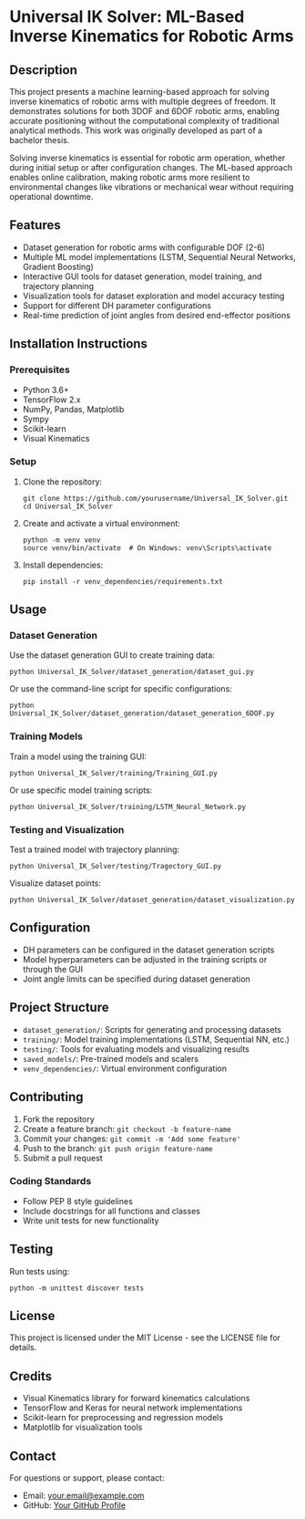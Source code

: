 # Universal IK Solver: ML-Based Inverse Kinematics for Robotic Arms

## Description
This project presents a machine learning-based approach for solving inverse kinematics of robotic arms with multiple degrees of freedom. It demonstrates solutions for both 3DOF and 6DOF robotic arms, enabling accurate positioning without the computational complexity of traditional analytical methods. This work was originally developed as part of a bachelor thesis.

Solving inverse kinematics is essential for robotic arm operation, whether during initial setup or after configuration changes. The ML-based approach enables online calibration, making robotic arms more resilient to environmental changes like vibrations or mechanical wear without requiring operational downtime.

## Features
- Dataset generation for robotic arms with configurable DOF (2-6)
- Multiple ML model implementations (LSTM, Sequential Neural Networks, Gradient Boosting)
- Interactive GUI tools for dataset generation, model training, and trajectory planning
- Visualization tools for dataset exploration and model accuracy testing
- Support for different DH parameter configurations
- Real-time prediction of joint angles from desired end-effector positions

## Installation Instructions

### Prerequisites
- Python 3.6+
- TensorFlow 2.x
- NumPy, Pandas, Matplotlib
- Sympy
- Scikit-learn
- Visual Kinematics

### Setup
1. Clone the repository:
   ```
   git clone https://github.com/yourusername/Universal_IK_Solver.git
   cd Universal_IK_Solver
   ```

2. Create and activate a virtual environment:
   ```
   python -m venv venv
   source venv/bin/activate  # On Windows: venv\Scripts\activate
   ```

3. Install dependencies:
   ```
   pip install -r venv_dependencies/requirements.txt
   ```

## Usage

### Dataset Generation
Use the dataset generation GUI to create training data:

```
python Universal_IK_Solver/dataset_generation/dataset_gui.py
```

Or use the command-line script for specific configurations:

```
python Universal_IK_Solver/dataset_generation/dataset_generation_6DOF.py
```

### Training Models
Train a model using the training GUI:

```
python Universal_IK_Solver/training/Training_GUI.py
```

Or use specific model training scripts:

```
python Universal_IK_Solver/training/LSTM_Neural_Network.py
```

### Testing and Visualization
Test a trained model with trajectory planning:

```
python Universal_IK_Solver/testing/Tragectory_GUI.py
```

Visualize dataset points:

```
python Universal_IK_Solver/dataset_generation/dataset_visualization.py
```

## Configuration
- DH parameters can be configured in the dataset generation scripts
- Model hyperparameters can be adjusted in the training scripts or through the GUI
- Joint angle limits can be specified during dataset generation

## Project Structure
- `dataset_generation/`: Scripts for generating and processing datasets
- `training/`: Model training implementations (LSTM, Sequential NN, etc.)
- `testing/`: Tools for evaluating models and visualizing results
- `saved_models/`: Pre-trained models and scalers
- `venv_dependencies/`: Virtual environment configuration

## Contributing
1. Fork the repository
2. Create a feature branch: `git checkout -b feature-name`
3. Commit your changes: `git commit -m 'Add some feature'`
4. Push to the branch: `git push origin feature-name`
5. Submit a pull request

### Coding Standards
- Follow PEP 8 style guidelines
- Include docstrings for all functions and classes
- Write unit tests for new functionality

## Testing
Run tests using:
```
python -m unittest discover tests
```

## License
This project is licensed under the MIT License - see the LICENSE file for details.

## Credits
- Visual Kinematics library for forward kinematics calculations
- TensorFlow and Keras for neural network implementations
- Scikit-learn for preprocessing and regression models
- Matplotlib for visualization tools

## Contact
For questions or support, please contact:
- Email: your.email@example.com
- GitHub: [Your GitHub Profile](https://github.com/yourusername)
